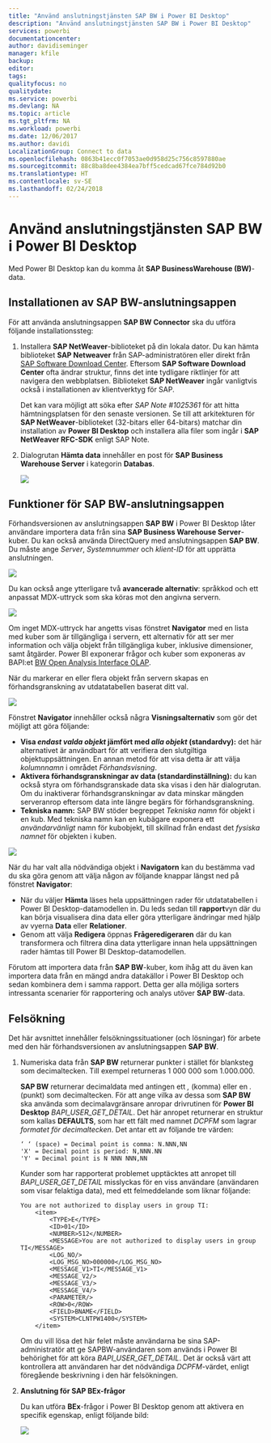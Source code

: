 ```yaml
---
title: "Använd anslutningstjänsten SAP BW i Power BI Desktop"
description: "Använd anslutningstjänsten SAP BW i Power BI Desktop"
services: powerbi
documentationcenter: 
author: davidiseminger
manager: kfile
backup: 
editor: 
tags: 
qualityfocus: no
qualitydate: 
ms.service: powerbi
ms.devlang: NA
ms.topic: article
ms.tgt_pltfrm: NA
ms.workload: powerbi
ms.date: 12/06/2017
ms.author: davidi
LocalizationGroup: Connect to data
ms.openlocfilehash: 0863b41ecc0f7053ae0d958d25c756c8597880ae
ms.sourcegitcommit: 88c8ba8dee4384ea7bff5cedcad67fce784d92b0
ms.translationtype: HT
ms.contentlocale: sv-SE
ms.lasthandoff: 02/24/2018
---
```

# <a name="use-the-sap-bw-connector-in-power-bi-desktop"></a>Använd anslutningstjänsten SAP BW i Power BI Desktop
Med Power BI Desktop kan du komma åt **SAP BusinessWarehouse (BW)**-data.

## <a name="installation-of-sap-bw-connector"></a>Installationen av SAP BW-anslutningsappen
För att använda anslutningsappen **SAP BW Connector** ska du utföra följande installationssteg:

1. Installera **SAP NetWeaver**-biblioteket på din lokala dator. Du kan hämta biblioteket **SAP Netweaver** från SAP-administratören eller direkt från [SAP Software Download Center](https://support.sap.com/swdc). Eftersom **SAP Software Download Center** ofta ändrar struktur, finns det inte tydligare riktlinjer för att navigera den webbplatsen. Biblioteket **SAP NetWeaver** ingår vanligtvis också i installationen av klientverktyg för SAP.
   
   Det kan vara möjligt att söka efter *SAP Note #1025361* för att hitta hämtningsplatsen för den senaste versionen. Se till att arkitekturen för **SAP NetWeaver**-biblioteket (32-bitars eller 64-bitars) matchar din installation av **Power BI Desktop** och installera alla filer som ingår i **SAP NetWeaver RFC-SDK**  enligt SAP Note.
2. Dialogrutan **Hämta data** innehåller en post för **SAP Business Warehouse Server** i kategorin **Databas**.
   
   ![](media/desktop-sap-bw-connector/sap_bw_2a.png)

## <a name="sap-bw-connector-features"></a>Funktioner för SAP BW-anslutningsappen
Förhandsversionen av anslutningsappen **SAP BW** i Power BI Desktop låter användare importera data från sina **SAP Business Warehouse Server**-kuber. Du kan också använda DirectQuery med anslutningsappen **SAP BW**. Du måste ange *Server*, *Systemnummer* och *klient-ID* för att upprätta anslutningen.

![](media/desktop-sap-bw-connector/sap_bw_3a.png)

Du kan också ange ytterligare två **avancerade alternativ**: språkkod och ett anpassat MDX-uttryck som ska köras mot den angivna servern.

![](media/desktop-sap-bw-connector/sap_bw_4a.png)

Om inget MDX-uttryck har angetts visas fönstret **Navigator** med en lista med kuber som är tillgängliga i servern, ett alternativ för att ser mer information och välja objekt från tillgängliga kuber, inklusive dimensioner, samt åtgärder. Power BI exponerar frågor och kuber som exponeras av BAPI:et [BW Open Analysis Interface OLAP](https://help.sap.com/saphelp_nw70/helpdata/en/d9/ed8c3c59021315e10000000a114084/content.htm).

När du markerar en eller flera objekt från servern skapas en förhandsgranskning av utdatatabellen baserat ditt val.

![](media/desktop-sap-bw-connector/sap_bw_5.png)

Fönstret **Navigator** innehåller också några **Visningsalternativ** som gör det möjligt att göra följande:

* **Visa *endast valda objekt* jämfört med *alla objekt* (standardvy):** det här alternativet är användbart för att verifiera den slutgiltiga objektuppsättningen. En annan metod för att visa detta är att välja *kolumnnamn* i området *Förhandsvisning*.
* **Aktivera förhandsgranskningar av data (standardinställning):** du kan också styra om förhandsgranskade data ska visas i den här dialogrutan. Om du inaktiverar förhandsgranskningar av data minskar mängden serveranrop eftersom data inte längre begärs för förhandsgranskning.
* **Tekniska namn:** SAP BW stöder begreppet *Tekniska namn* för objekt i en kub. Med tekniska namn kan en kubägare exponera ett *användarvänligt* namn för kubobjekt, till skillnad från endast det *fysiska namnet* för objekten i kuben.

![](media/desktop-sap-bw-connector/sap_bw_6.png)

När du har valt alla nödvändiga objekt i **Navigatorn** kan du bestämma vad du ska göra genom att välja någon av följande knappar längst ned på fönstret **Navigator**:

* När du väljer **Hämta** läses hela uppsättningen rader för utdatatabellen i Power BI Desktop-datamodellen in. Du leds sedan till **rapport**vyn där du kan börja visualisera dina data eller göra ytterligare ändringar med hjälp av vyerna **Data** eller **Relationer**.
* Genom att välja **Redigera** öppnas **Frågeredigeraren** där du kan transformera och filtrera dina data ytterligare innan hela uppsättningen rader hämtas till Power BI Desktop-datamodellen.

Förutom att importera data från **SAP BW**-kuber, kom ihåg att du även kan importera data från en mängd andra datakällor i Power BI Desktop och sedan kombinera dem i samma rapport. Detta ger alla möjliga sorters intressanta scenarier för rapportering och analys utöver **SAP BW**-data.

## <a name="troubleshooting"></a>Felsökning
Det här avsnittet innehåller felsökningssituationer (och lösningar) för arbete med den här förhandsversionen av anslutningsappen **SAP BW**.

1. Numeriska data från **SAP BW** returnerar punkter i stället för blanksteg som decimaltecken. Till exempel returneras 1 000 000 som 1.000.000.
   
   **SAP BW** returnerar decimaldata med antingen ett *,* (komma) eller en *.* (punkt) som decimaltecken. För att ange vilka av dessa som **SAP BW** ska använda som decimalavgränsare anropar drivrutinen för **Power BI Desktop** *BAPI_USER_GET_DETAIL*. Det här anropet returnerar en struktur som kallas **DEFAULTS**, som har ett fält med namnet *DCPFM* som lagrar *formatet för decimaltecken*. Det antar ett av följande tre värden:
   
       ‘ ‘ (space) = Decimal point is comma: N.NNN,NN
       'X' = Decimal point is period: N,NNN.NN
       'Y' = Decimal point is N NNN NNN,NN
   
   Kunder som har rapporterat problemet upptäcktes att anropet till *BAPI_USER_GET_DETAIL* misslyckas för en viss användare (användaren som visar felaktiga data), med ett felmeddelande som liknar följande:
   
       You are not authorized to display users in group TI:
           <item>
               <TYPE>E</TYPE>
               <ID>01</ID>
               <NUMBER>512</NUMBER>
               <MESSAGE>You are not authorized to display users in group TI</MESSAGE>
               <LOG_NO/>
               <LOG_MSG_NO>000000</LOG_MSG_NO>
               <MESSAGE_V1>TI</MESSAGE_V1>
               <MESSAGE_V2/>
               <MESSAGE_V3/>
               <MESSAGE_V4/>
               <PARAMETER/>
               <ROW>0</ROW>
               <FIELD>BNAME</FIELD>
               <SYSTEM>CLNTPW1400</SYSTEM>
           </item>
   
   Om du vill lösa det här felet måste användarna be sina SAP-administratör att ge SAPBW-användaren som används i Power BI behörighet för att köra *BAPI_USER_GET_DETAIL*. Det är också värt att kontrollera att användaren har det nödvändiga *DCPFM*-värdet, enligt föregående beskrivning i den här felsökningen.
2. **Anslutning för SAP BEx-frågor**
   
   Du kan utföra **BEx**-frågor i Power BI Desktop genom att aktivera en specifik egenskap, enligt följande bild:
   
   ![](media/desktop-sap-bw-connector/sap_bw_8.png)

